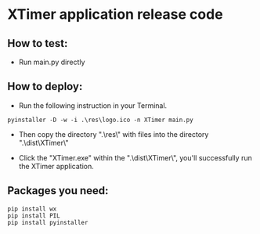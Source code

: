 # XTimer application release code
## How to test:
- Run main.py directly

## How to deploy:
- Run the following instruction in your Terminal.
``` shell
pyinstaller -D -w -i .\res\logo.ico -n XTimer main.py
```
- Then copy the directory ".\\res\\" with files into the directory ".\\dist\\XTimer\\"

- Click the "XTimer.exe" within the ".\\dist\\XTimer\\", you'll successfully run the XTimer application.
## Packages you need:
``` shell
pip install wx
pip install PIL
pip install pyinstaller
```